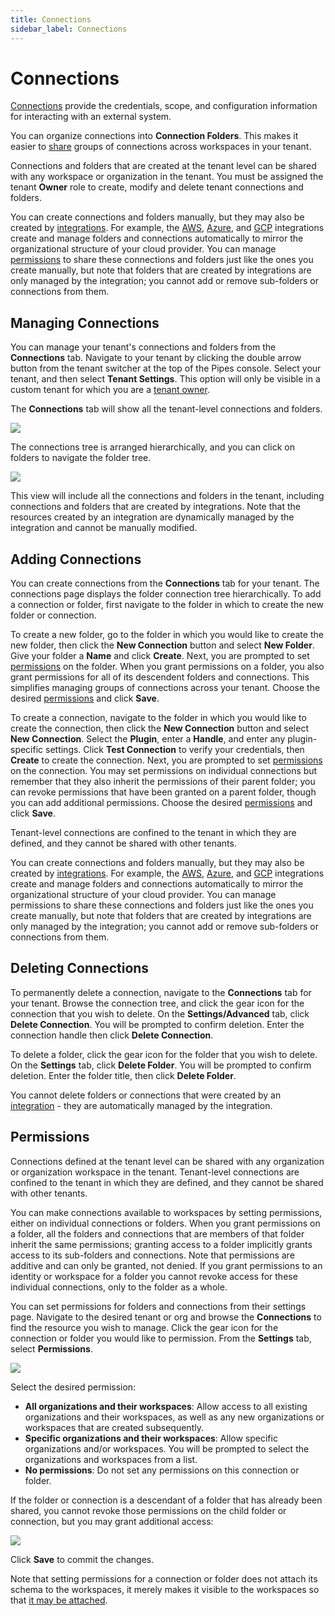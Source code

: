 ```yaml
---
title: Connections
sidebar_label: Connections
---
```


# Connections

[Connections](/pipes/docs/workspaces/connections) provide the credentials, scope, and configuration information for interacting with an external system.

You can organize connections into **Connection Folders**. This makes it easier to [share](#permissions) groups of connections across workspaces in your tenant.

Connections and folders that are created at the tenant level can be shared with any workspace or organization in the tenant.  You must be assigned the tenant **Owner** role to create, modify and delete tenant connections and folders.

You can create connections and folders manually, but they may also be created by [integrations](/pipes/docs/integrations/).  For example, the [AWS](/pipes/docs/integrations/aws), [Azure](/pipes/docs/integrations/azure), and [GCP](/pipes/docs/integrations/gcp) integrations create and manage folders and connections automatically to mirror the organizational structure of your cloud provider.  You can manage [permissions](#permissions) to share these connections and folders just like the ones you create manually, but note that folders that are created by integrations are only managed by the integration; you cannot add or remove sub-folders or connections from them.


## Managing Connections

You can manage your tenant's connections and folders from the **Connections** tab.  Navigate to your tenant by clicking the double arrow button from the tenant switcher at the top of the Pipes console.  Select your tenant, and then select **Tenant Settings**. This option will only be visible in a custom tenant for which you are a [tenant owner](/pipes/docs/accounts/tenant/people#tenant-roles).  

The **Connections** tab will show all the tenant-level connections and folders.

![](/images/docs/pipes/tenant-connections-list.png)


The connections tree is arranged hierarchically, and you can click on folders to navigate the folder tree.  

![](/images/docs/pipes/tenant-connections-list-subfolder.png)


This view will include all the connections and folders in the tenant, including connections and folders that are created by integrations.  Note that the resources created by an integration are dynamically managed by the integration and cannot be manually modified.


## Adding Connections

You can create connections from the **Connections** tab for your tenant.  The connections page displays the folder connection tree hierarchically.  To add a connection or folder, first navigate to the folder in which to create the new folder or connection.

To create a new folder, go to the folder in which you would like to create the new folder, then click the **New Connection** button and select **New Folder**.   Give your folder a **Name** and click **Create**.  Next, you are prompted to set [permissions](#permissions) on the folder.  When you grant permissions on a folder, you also grant permissions for all of its descendent folders and connections.  This simplifies managing groups of connections across your tenant.  Choose the desired [permissions](#permissions) and click **Save**.

To create a connection, navigate to the folder in which you would like to create the connection, then click the **New Connection** button and select **New Connection**.  Select the **Plugin**, enter a **Handle**, and enter any plugin-specific settings.  Click **Test Connection** to verify your credentials, then **Create** to create the connection.  Next, you are prompted to set [permissions](#permissions) on the connection.   You may set permissions on individual connections but remember that they also inherit the permissions of their parent folder; you can revoke permissions that have been granted on a parent folder, though you can add additional permissions.  Choose the desired [permissions](#permissions) and click **Save**.

 
Tenant-level connections are confined to the tenant in which they are defined, and they cannot be shared with other tenants.
 
You can create connections and folders manually, but they may also be created by [integrations](/pipes/docs/integrations/).  For example, the [AWS](/pipes/docs/integrations/aws), [Azure](/pipes/docs/integrations/azure), and [GCP](/pipes/docs/integrations/gcp) integrations create and manage folders and connections automatically to mirror the organizational structure of your cloud provider.  You can manage permissions to share these connections and folders just like the ones you create manually, but note that folders that are created by integrations are only managed by the integration; you cannot add or remove sub-folders or connections from them.


## Deleting Connections

To permanently delete a connection, navigate to the  **Connections** tab for your tenant. Browse the connection tree, and click the gear icon for the connection that you wish to delete.  On the **Settings/Advanced** tab, click  **Delete Connection**.  You will be prompted to confirm deletion. Enter the connection handle then click **Delete Connection**.

To delete a folder, click the gear icon for the folder that you wish to delete.  On the **Settings** tab, click **Delete Folder**.  You will be prompted to confirm deletion. Enter the folder title, then click **Delete Folder**.

You cannot delete folders or connections that were created by an [integration](/pipes/docs/integrations/) - they are automatically managed by the integration.


## Permissions

Connections defined at the tenant level can be shared with any organization or organization workspace in the tenant.  Tenant-level connections are confined to the tenant in which they are defined, and they cannot be shared with other tenants.

You can make connections available to workspaces by setting permissions, either on individual connections or folders.  When you grant permissions on a folder, all the folders and connections that are members of that folder inherit the same permissions; granting access to a folder implicitly grants access to its sub-folders and connections.  Note that permissions are additive and can only be granted, not denied. If you grant permissions to an identity or workspace for a folder you cannot revoke access for these individual connections, only to the folder as a whole.

You can set permissions for folders and connections from their settings page. Navigate to the desired tenant or org and browse the **Connections** to find the resource you wish to manage.  Click the gear icon for the connection or folder you would like to permission.  From the **Settings** tab, select **Permissions**. 


![](/images/docs/pipes/tenant-connections-perms-toplevel.png)


Select the desired permission: 
- **All organizations and their workspaces**: Allow access to all existing organizations and their workspaces, as well as any new organizations or workspaces that are created subsequently.
- **Specific organizations and their workspaces**:  Allow specific organizations and/or workspaces.  You will be prompted to select the organizations and workspaces from a list.
- **No permissions**: Do not set any permissions on this connection or folder.

If the folder or connection is a descendant of a folder that has already been shared, you cannot revoke those permissions on the child folder or connection, but you may grant additional access:

![](/images/docs/pipes/tenant-connections-perms-inherited.png)

Click **Save** to commit the changes.

Note that setting permissions for a connection or folder does not attach its schema to the workspaces, it merely makes it visible to the workspaces so that [it may be attached](/pipes/docs/workspaces/connections#adding-schemas).
